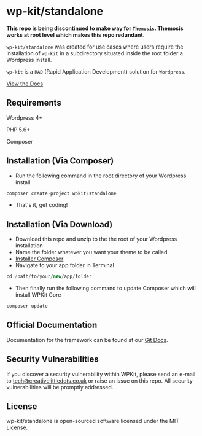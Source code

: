 # wp-kit/standalone

**This repo is being discontinued to make way for [```Themosis```](http://framework.themosis.com/). Themosis works at root level which makes this repo redundant.** 

```wp-kit/standalone``` was created for use cases where users require the installation of ```wp-kit``` in a subdirectory situated inside the root folder a Wordpress install.

```wp-kit``` is a ```RAD``` (Rapid Application Development) solution for ```Wordpress```.

[View the Docs](https://github.com/wp-kit/theme/docs)

## Requirements

Wordpress 4+

PHP 5.6+

Composer

## Installation (Via Composer)

  * Run the following command in the root directory of your Wordpress install
  
  ```php
  composer create-project wpkit/standalone
  ```
  
  * That's it, get coding!
  
## Installation (Via Download)

  * Download this repo and unzip to the the root of your Wordpress installation
  * Name the folder whatever you want your theme to be called  
  * [Installer Composer](https://getcomposer.org/download/)
  * Navigate to your app folder in Terminal
  
  ```php
  cd /path/to/your/new/app/folder
  ```
  
  * Then finally run the following command to update Composer which will install WPKit Core
  
  ```php
  composer update
  ```

## Official Documentation

Documentation for the framework can be found at our [Git Docs](http://creativelittledots.github.io/WP-Kit/).

## Security Vulnerabilities

If you discover a security vulnerability within WPKit, please send an e-mail to tech@creativelittledots.co.uk or raise an issue on this repo. All security vulnerabilities will be promptly addressed.

## License

wp-kit/standalone is open-sourced software licensed under the MIT License.
